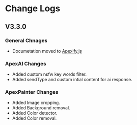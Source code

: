 # Change Logs

## V3.3.0

### General Chnages

- Documetation moved to [Apexify.js](http://apexify.jedi-studio.com)

### ApexAI Changes

- Added custom nsfw key words filter.
- Added sendType and custom intial content for ai response.

### ApexPainter Changes

- Added Image cropping.
- Added Background removal.
- Added Color detector.
- Added Color removal.
